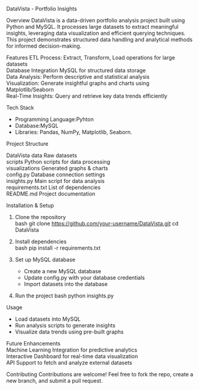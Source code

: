 
DataVista - Portfolio Insights

Overview
DataVista is a data-driven portfolio analysis project built using Python and MySQL. It processes large datasets to extract meaningful insights, leveraging data visualization and efficient querying techniques. This project demonstrates structured data handling and analytical methods for informed decision-making.  

Features
ETL Process: Extract, Transform, Load operations for large datasets  
Database Integration MySQL for structured data storage  
Data Analysis: Perform descriptive and statistical analysis  
Visualization: Generate insightful graphs and charts using Matplotlib/Seaborn  
Real-Time Insights: Query and retrieve key data trends efficiently  

Tech Stack
- Programming Language:Pyhton  
- Database:MySQL  
- Libraries: Pandas, NumPy, Matplotlib, Seaborn. 

Project Structure

DataVista
 data               Raw datasets  
 scripts            Python scripts for data processing  
 visualizations     Generated graphs & charts  
 config.py          Database connection settings  
 insights.py        Main script for data analysis  
 requirements.txt   List of dependencies  
 README.md          Project documentation  
 

Installation & Setup 
1. Clone the repository  
   bash
   git clone https://github.com/your-username/DataVista.git
   cd DataVista
   
2. Install dependencies  
   bash
   pip install -r requirements.txt
     
3. Set up MySQL database  
   - Create a new MySQL database  
   - Update config.py with your database credentials  
   - Import datasets into the database  

4. Run the project 
   bash
   python insights.py
     

Usage  
- Load datasets into MySQL  
- Run analysis scripts to generate insights  
- Visualize data trends using pre-built graphs  

Future Enhancements  
Machine Learning Integration for predictive analytics  
Interactive Dashboard for real-time data visualization  
API Support to fetch and analyze external datasets  

Contributing 
Contributions are welcome! Feel free to fork the repo, create a new branch, and submit a pull request.  

 
